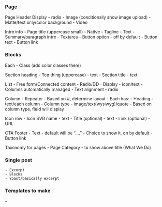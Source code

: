 
### Page

Page Header Display - radio
	- Image (conditionally show image upload)
	- Matte/text only/color background
	- Video

Intro info
	- Page title (uppercase small) - Native
	- Tagline - Text
	- Summary/paragraph intro - Textarea
	- Button option - off by default
		- Button text
		- Button link

### Blocks

Each - Class (add color classes there)

Section heading
	- Top thing (uppercase) - text
	- Section title - text

List
	- Free form/Connected content - Radio/DD
	 -	 Display - icon/text
	- Columns automatically managed
	 -  Text alignment - radio

Column - Repeater
	- Based on #, determine layout
	- Each has:
		- Heading - text/each column
		-	Column type - image/text(wysiwyg)/quote
		- Based on column type, field will display

Icon row
	- Icon SVG name - text
	- Title (optional) - text
	- Link (optional) - URL

CTA Footer
	- Text - default will be “….”
	- Choice to show it, on by default
	- Button link

Taxonomy for pages - Page Category
	- to show above title (What We Do)

### Single post
	- Excerpt
	- Blocks
	- Yoast/basically excerpt

### Templates to make
	…
